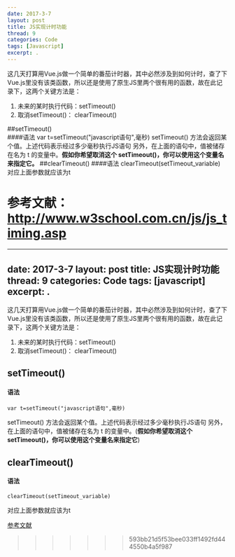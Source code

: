 ```yaml
---
date: 2017-3-7
layout: post
title: JS实现计时功能
thread: 9
categories: Code
tags: [Javascript]
excerpt: .
---
```


这几天打算用Vue.js做一个简单的番茄计时器，其中必然涉及到如何计时，查了下Vue.js里没有该类函数，所以还是使用了原生JS里两个很有用的函数，故在此记录下，这两个关键方法是：
1. 未来的某时执行代码：setTimeout()     
2. 取消setTimeout()： clearTimeout()     

##setTimeout()     
####语法
    var t=setTimeout("javascript语句",毫秒)
setTimeout() 方法会返回某个值。上述代码表示经过多少毫秒执行JS语句
另外，在上面的语句中，值被储存在名为 t 的变量中。**假如你希望取消这个 setTimeout()，你可以使用这个变量名来指定它。**
##clearTimeout()
####语法
    clearTimeout(setTimeout_variable)
对应上面参数就应该为t

参考文献：http://www.w3school.com.cn/js/js_timing.asp
=======
---
date: 2017-3-7
layout: post
title: JS实现计时功能
thread: 9
categories: Code
tags: [javascript]
excerpt: .
---

这几天打算用Vue.js做一个简单的番茄计时器，其中必然涉及到如何计时，查了下Vue.js里没有该类函数，所以还是使用了原生JS里两个很有用的函数，故在此记录下，这两个关键方法是：
1. 未来的某时执行代码：setTimeout()     
2. 取消setTimeout()： clearTimeout()     

## setTimeout()     
#### 语法
    var t=setTimeout("javascript语句",毫秒)

setTimeout() 方法会返回某个值。上述代码表示经过多少毫秒执行JS语句
另外，在上面的语句中，值被储存在名为 t 的变量中。(**假如你希望取消这个 setTimeout()，你可以使用这个变量名来指定它**)

## clearTimeout()
#### 语法
    clearTimeout(setTimeout_variable)

对应上面参数就应该为t

[参考文献](http://www.w3school.com.cn/js/js_timing.asp)
>>>>>>> 593bb21d5f53bee033ff1492fd444550b4a5f987
